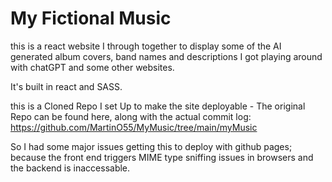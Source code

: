 # My Fictional Music

this is a react website I through together to display some of the AI generated album covers, band names and descriptions I got playing around with chatGPT and some other websites.

It's built in react and SASS.

this is a Cloned Repo I set Up to make the site deployable - The original Repo can be found here, along with the actual commit log: <https://github.com/MartinO55/MyMusic/tree/main/myMusic>

So I had some major issues getting this to deploy with github pages; because the front end triggers MIME type sniffing issues in browsers and the backend is inaccessable.
